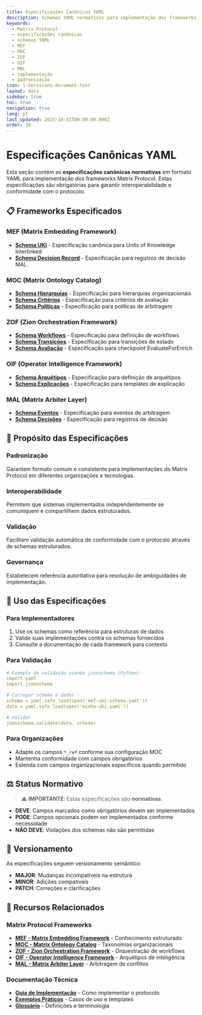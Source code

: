 ```yaml
---
title: Especificações Canônicas YAML
description: Schemas YAML normativos para implementação dos frameworks Matrix Protocol
keywords:
  - Matrix Protocol
  - especificações canônicas
  - schemas YAML
  - MEF
  - MOC
  - ZOF
  - OIF
  - MAL
  - implementação
  - padronização
icon: i-heroicons-document-text
layout: docs
sidebar: true
toc: true
navigation: true
lang: pt
last_updated: 2025-10-31T00:00:00.000Z
order: 10
---
```


# Especificações Canônicas YAML

Esta seção contém as **especificações canônicas normativas** em formato YAML para implementação dos frameworks Matrix Protocol. Estas especificações são obrigatórias para garantir interoperabilidade e conformidade com o protocolo.

## 📋 Frameworks Especificados

### MEF (Matrix Embedding Framework)
- **[Schema UKI](./mef/)** - Especificação canônica para Units of Knowledge Interlinked
- **[Schema Decision Record](./mef/)** - Especificação para registros de decisão MAL

### MOC (Matrix Ontology Catalog)  
- **[Schema Hierarquias](./moc/)** - Especificação para hierarquias organizacionais
- **[Schema Critérios](./moc/)** - Especificação para critérios de avaliação
- **[Schema Políticas](./moc/)** - Especificação para políticas de arbitragem

### ZOF (Zion Orchestration Framework)
- **[Schema Workflows](./zof/)** - Especificação para definição de workflows
- **[Schema Transições](./zof/)** - Especificação para transições de estado
- **[Schema Avaliação](./zof/)** - Especificação para checkpoint EvaluateForEnrich

### OIF (Operator Intelligence Framework)
- **[Schema Arquétipos](./oif/)** - Especificação para definição de arquétipos
- **[Schema Explicações](./oif/)** - Especificação para templates de explicação

### MAL (Matrix Arbiter Layer)
- **[Schema Eventos](./mal/)** - Especificação para eventos de arbitragem
- **[Schema Decisões](./mal/)** - Especificação para registros de decisão

## 🎯 Propósito das Especificações

### Padronização
Garantem formato comum e consistente para implementações do Matrix Protocol em diferentes organizações e tecnologias.

### Interoperabilidade  
Permitem que sistemas implementados independentemente se comuniquem e compartilhem dados estruturados.

### Validação
Facilitam validação automática de conformidade com o protocolo através de schemas estruturados.

### Governança
Estabelecem referência autoritativa para resolução de ambiguidades de implementação.


## 🔧 Uso das Especificações

### Para Implementadores
1. Use os schemas como referência para estruturas de dados
2. Valide suas implementações contra os schemas fornecidos
3. Consulte a documentação de cada framework para contexto

### Para Validação
```yaml
# Exemplo de validação usando jsonschema (Python)
import yaml
import jsonschema

# Carregar schema e dados
schema = yaml.safe_load(open('mef-uki-schema.yaml'))
data = yaml.safe_load(open('minha-uki.yaml'))

# Validar
jsonschema.validate(data, schema)
```

### Para Organizações
- Adapte os campos `*_ref` conforme sua configuração MOC
- Mantenha conformidade com campos obrigatórios
- Estenda com campos organizacionais específicos quando permitido

## ⚖️ Status Normativo

> ⚠️ **IMPORTANTE**: Estas especificações são **normativas**.

- **DEVE**: Campos marcados como obrigatórios devem ser implementados
- **PODE**: Campos opcionais podem ser implementados conforme necessidade
- **NÃO DEVE**: Violações dos schemas não são permitidas

## 🔄 Versionamento

As especificações seguem versionamento semântico:
- **MAJOR**: Mudanças incompatíveis na estrutura
- **MINOR**: Adições compatíveis
- **PATCH**: Correções e clarificações

## 📖 Recursos Relacionados

### Matrix Protocol Frameworks
- **[MEF - Matrix Embedding Framework](../mef)** - Conhecimento estruturado
- **[MOC - Matrix Ontology Catalog](../moc)** - Taxonomias organizacionais
- **[ZOF - Zion Orchestration Framework](../zof)** - Orquestração de workflows
- **[OIF - Operator Intelligence Framework](../oif)** - Arquétipos de inteligência
- **[MAL - Matrix Arbiter Layer](../mal)** - Arbitragem de conflitos

### Documentação Técnica
- **[Guia de Implementação](/docs/implementation)** - Como implementar o protocolo
- **[Exemplos Práticos](/docs/examples)** - Casos de uso e templates
- **[Glossário](/docs/glossary)** - Definições e terminologia